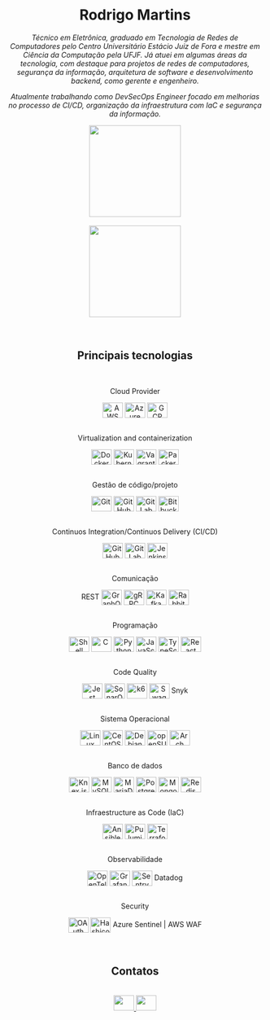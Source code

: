 <div align="center">
  <h1>Rodrigo Martins</h1>
  <p><i>Técnico em Eletrônica, graduado em Tecnologia de Redes de Computadores pelo Centro Universitário Estácio Juiz de Fora e mestre em Ciência da Computação pela UFJF. Já atuei em algumas áreas da tecnologia, com destaque para projetos de redes de computadores, segurança da informação, arquitetura de software e desenvolvimento backend, como gerente e engenheiro.

Atualmente trabalhando como DevSecOps Engineer focado em melhorias no processo de CI/CD, organização da infraestrutura com IaC e segurança da informação.</i></p>
</div>

<div align="center">
  <a href="https://github.com/drigos">
    <img height="180em" src="https://github-readme-stats.vercel.app/api?username=drigos&show_icons=true&theme=github_dark&include_all_commits=true&count_private=true" />
  </a>
</div>
<br />

<div align="center">
  <a href="https://github.com/drigos">
    <img height="180em" src="https://github-readme-stats.vercel.app/api/top-langs/?username=drigos&layout=compact&langs_count=8&theme=github_dark" />
  </a>
</div>
<br />

<div align="center">
  <br />
  <h2>Principais tecnologias</h2>
  <br />
  <p>Cloud Provider</p>
  <div style="display: inline_block">    
    <img align="center" alt="AWS" height="30" width="40" src="https://cdn.jsdelivr.net/gh/devicons/devicon@latest/icons/amazonwebservices/amazonwebservices-plain-wordmark.svg" />
    <img align="center" alt="Azure" height="30" width="40" src="https://cdn.jsdelivr.net/gh/devicons/devicon@latest/icons/azure/azure-original.svg" />
    <img align="center" alt="GCP" height="30" width="40" src="https://cdn.jsdelivr.net/gh/devicons/devicon@latest/icons/googlecloud/googlecloud-original.svg" />
  </div>
  <br />
  <p>Virtualization and containerization</p>
  <div style="display: inline_block">
    <img align="center" alt="Docker" height="30" width="40" src="https://cdn.jsdelivr.net/gh/devicons/devicon@latest/icons/docker/docker-original.svg" />
    <img align="center" alt="Kubernetes" height="30" width="40" src="https://cdn.jsdelivr.net/gh/devicons/devicon@latest/icons/kubernetes/kubernetes-original.svg" />
    <img align="center" alt="Vagrant" height="30" width="40" src="https://cdn.jsdelivr.net/gh/devicons/devicon@latest/icons/vagrant/vagrant-original.svg" />
    <img align="center" alt="Packer" height="30" width="40" src="https://cdn.jsdelivr.net/gh/devicons/devicon@latest/icons/packer/packer-original.svg" />
  </div>
  <br />
  <p>Gestão de código/projeto</p>
  <div style="display: inline_block">
    <img align="center" alt="Git" height="30" width="40" src="https://cdn.jsdelivr.net/gh/devicons/devicon@master/icons/git/git-original.svg" />
    <img align="center" alt="GitHub" height="30" width="40" src="https://cdn.jsdelivr.net/gh/devicons/devicon@master/icons/github/github-original.svg" />
    <img align="center" alt="GitLab" height="30" width="40" src="https://cdn.jsdelivr.net/gh/devicons/devicon@master/icons/gitlab/gitlab-original.svg" />
    <img align="center" alt="Bitbucket" height="30" width="40" src="https://cdn.jsdelivr.net/gh/devicons/devicon@latest/icons/bitbucket/bitbucket-original.svg" />
  </div>
  <br />
  <p>Continuos Integration/Continuos Delivery (CI/CD)</p>
  <div style="display: inline_block">
    <img align="center" alt="GitHub Actions" height="30" width="40" src="https://cdn.jsdelivr.net/gh/devicons/devicon@latest/icons/githubactions/githubactions-original.svg" />
    <img align="center" alt="GitLab" height="30" width="40" src="https://cdn.jsdelivr.net/gh/devicons/devicon@master/icons/gitlab/gitlab-original.svg" />
    <img align="center" alt="Jenkins" height="30" width="40" src="https://cdn.jsdelivr.net/gh/devicons/devicon@master/icons/jenkins/jenkins-original.svg" />
    <!--<img align="center" alt="ArgoCD" height="30" width="40" src="https://cdn.jsdelivr.net/gh/devicons/devicon@latest/icons/argocd/argocd-original.svg" />-->
  </div>
  <br />
  <p>Comunicação</p>
  <div style="display: inline_block">
    REST
    <img align="center" alt="GraphQL" height="30" width="40" src="https://cdn.jsdelivr.net/gh/devicons/devicon@master/icons/graphql/graphql-plain.svg" />
    <img align="center" alt="gRPC" height="30" width="40" src="https://cdn.jsdelivr.net/gh/devicons/devicon@latest/icons/grpc/grpc-original.svg" />
    <img align="center" alt="Kafka" height="30" width="40" src="https://cdn.jsdelivr.net/gh/devicons/devicon@latest/icons/apachekafka/apachekafka-original.svg" />
    <img align="center" alt="RabbitMQ" height="30" width="40" src="https://cdn.jsdelivr.net/gh/devicons/devicon@latest/icons/rabbitmq/rabbitmq-original.svg" />
  </div>
  <br />
  <p>Programação</p>
  <div style="display: inline_block">
    <img align="center" alt="Shell Script" height="30" width="40" src="https://cdn.jsdelivr.net/gh/devicons/devicon@latest/icons/bash/bash-original.svg" />
    <img align="center" alt="C" height="30" width="40" src="https://cdn.jsdelivr.net/gh/devicons/devicon@latest/icons/c/c-original.svg" />
    <img align="center" alt="Python" height="30" width="40" src="https://cdn.jsdelivr.net/gh/devicons/devicon@master/icons/python/python-original.svg" />
    <img align="center" alt="JavaScript" height="30" width="40" src="https://cdn.jsdelivr.net/gh/devicons/devicon@master/icons/javascript/javascript-original.svg" />
    <img align="center" alt="TypeScript" height="30" width="40" src="https://cdn.jsdelivr.net/gh/devicons/devicon@master/icons/typescript/typescript-original.svg" />
    <img align="center" alt="React" height="30" width="40" src="https://cdn.jsdelivr.net/gh/devicons/devicon@master/icons/react/react-original.svg" />
    <!--<img align="center" alt="Rust" height="30" width="40" src="https://cdn.jsdelivr.net/gh/devicons/devicon@latest/icons/rust/rust-original.svg" />-->
  </div>
  <br />
  <p>Code Quality</p>
  <div style="display: inline_block">
    <img align="center" alt="Jest" height="30" width="40" src="https://cdn.jsdelivr.net/gh/devicons/devicon@master/icons/jest/jest-plain.svg" />
    <img align="center" alt="SonarQube" height="30" width="40" src="https://cdn.jsdelivr.net/gh/devicons/devicon@latest/icons/sonarqube/sonarqube-original.svg" />
    <img align="center" alt="k6" height="30" width="40" src="https://cdn.jsdelivr.net/gh/devicons/devicon@latest/icons/k6/k6-original.svg" />
    <img align="center" alt="Swagger" height="30" width="40" src="https://cdn.jsdelivr.net/gh/devicons/devicon@latest/icons/swagger/swagger-original.svg" />
    <!--<img align="center" alt="Playwrite" height="30" width="40" src="https://cdn.jsdelivr.net/gh/devicons/devicon@latest/icons/playwright/playwright-original.svg" />-->
    Snyk
  </div>
  <br />
  <p>Sistema Operacional</p>
  <div style="display: inline_block">
    <img align="center" alt="Linux" height="30" width="40" src="https://cdn.jsdelivr.net/gh/devicons/devicon@master/icons/linux/linux-original.svg" />
    <img align="center" alt="CentOS" height="30" width="40" src="https://cdn.jsdelivr.net/gh/devicons/devicon@master/icons/centos/centos-original.svg" />
    <img align="center" alt="Debian" height="30" width="40" src="https://cdn.jsdelivr.net/gh/devicons/devicon@master/icons/debian/debian-original.svg" />
    <img align="center" alt="openSUSE" height="30" width="40" src="https://cdn.jsdelivr.net/gh/devicons/devicon@latest/icons/opensuse/opensuse-original.svg" />
    <img align="center" alt="Arch Linux" height="30" width="40" src="https://cdn.jsdelivr.net/gh/devicons/devicon@latest/icons/archlinux/archlinux-original.svg" />
  </div>
  <br />
  <p>Banco de dados</p>
  <div style="display: inline_block">
    <img align="center" alt="Knex.js" height="30" width="40" src="https://cdn.jsdelivr.net/gh/devicons/devicon@latest/icons/knexjs/knexjs-original.svg" />
    <img align="center" alt="MySQL" height="30" width="40" src="https://cdn.jsdelivr.net/gh/devicons/devicon@latest/icons/mysql/mysql-original.svg" />      
    <img align="center" alt="MariaDB" height="30" width="40" src="https://cdn.jsdelivr.net/gh/devicons/devicon@latest/icons/mariadb/mariadb-original.svg" />
    <img align="center" alt="PostgreSQL" height="30" width="40" src="https://cdn.jsdelivr.net/gh/devicons/devicon@master/icons/postgresql/postgresql-original.svg" />
    <img align="center" alt="MongoDB" height="30" width="40" src="https://cdn.jsdelivr.net/gh/devicons/devicon@master/icons/mongodb/mongodb-original.svg" />
    <img align="center" alt="Redis" height="30" width="40" src="https://cdn.jsdelivr.net/gh/devicons/devicon@master/icons/redis/redis-original.svg" />
  </div>
  <br />
  <p>Infraestructure as Code (IaC)</p>
  <div style="display: inline_block">
    <img align="center" alt="Ansible" height="30" width="40" src="https://cdn.jsdelivr.net/gh/devicons/devicon@latest/icons/ansible/ansible-original.svg" />
    <img align="center" alt="Pulumi" height="30" width="40" src="https://cdn.jsdelivr.net/gh/devicons/devicon@latest/icons/pulumi/pulumi-original.svg" />
    <img align="center" alt="Terraform" height="30" width="40" src="https://cdn.jsdelivr.net/gh/devicons/devicon@latest/icons/terraform/terraform-original.svg" />
  </div>
  <br />
  <p>Observabilidade</p>
  <div style="display: inline_block">
    <img align="center" alt="OpenTelemetry" height="30" width="40" src="https://cdn.jsdelivr.net/gh/devicons/devicon@latest/icons/opentelemetry/opentelemetry-original.svg" />
    <img align="center" alt="Grafana" height="30" width="40" src="https://cdn.jsdelivr.net/gh/devicons/devicon@latest/icons/grafana/grafana-original.svg" />
    <img align="center" alt="Sentry" height="30" width="40" src="https://cdn.jsdelivr.net/gh/devicons/devicon@latest/icons/sentry/sentry-original.svg" />
    Datadog
  </div>
  <br />
  <p>Security</p>
  <div style="display: inline_block">
    <img align="center" alt="OAuth" height="30" width="40" src="https://cdn.jsdelivr.net/gh/devicons/devicon@latest/icons/oauth/oauth-original.svg" />
    <img align="center" alt="Hashicorp Vault" height="30" width="40" src="https://cdn.jsdelivr.net/gh/devicons/devicon@latest/icons/vault/vault-original.svg" />
    Azure Sentinel | 
    AWS WAF
  </div>  
</div>
<br />

<div align="center"> 
  <br />
  <h2>Contatos</h2>
  <br />
  <a href="https://www.linkedin.com/in/martinsdrg" target="_blank">
    <img height="30" width="40" src="https://cdn.jsdelivr.net/gh/devicons/devicon/icons/linkedin/linkedin-original.svg" />
  </a> 
  <a href="https://twitter.com/martinsdrg" target="_blank">
    <img height="30" width="40" src="https://cdn.jsdelivr.net/gh/devicons/devicon@master/icons/twitter/twitter-original.svg" />
  </a>
</div>
